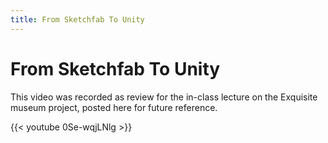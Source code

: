 ```yaml
---
title: From Sketchfab To Unity
---
```


# From Sketchfab To Unity
This video was recorded as review for the in-class lecture on the Exquisite museum project, posted here for future reference.

{{< youtube 0Se-wqjLNlg >}}